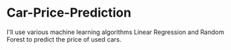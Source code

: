 # Car-Price-Prediction
I'll use various machine learning algorithms Linear Regression and Random Forest to predict the price of used cars.
